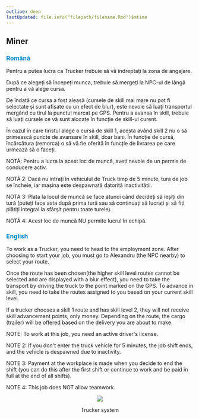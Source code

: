 ```yaml
---
outline: deep
lastUpdated: file.info("filepath/filename.Rmd")$mtime
---
```


## Miner

### <span style="color: #0088CC">Română</span>

Pentru a putea lucra ca Trucker trebuie să vă îndreptați la zona de angajare. 

După ce alegeți să începeți munca, trebuie să mergeți la NPC-ul de lângă pentru a vă alege cursa. 

De îndată ce cursa a fost aleasă (cursele de skill mai mare nu pot fi selectate și sunt afișate cu un efect de blur), este nevoie să luați transportul mergând cu tirul la punctul marcat pe GPS. Pentru a avansa în skill, trebuie să luați cursele ce vă sunt alocate în funcție de skill-ul curent. 

În cazul în care tiristul alege o cursă de skill 1, acesta având skill 2 nu o să primească puncte de avansare în skill, doar bani. În funcție de cursă, încărcătura (remorca) o să vă fie oferită în funcție de livrarea pe care urmează să o faceți.

NOTĂ: Pentru a lucra la acest loc de muncă, aveți nevoie de un permis de conducere activ. 

NOTĂ 2: Dacă nu intrați în vehiculul de Truck timp de 5 minute, tura de job se încheie, iar mașina este despawnată datorită inactivității. 

NOTA 3: Plata la locul de muncă se face atunci când decideți să ieșiți din tură (puteți face asta după prima tură sau să continuați să lucrați și să fiți plătiți integral la sfârșit pentru toate turele). 

NOTĂ 4: Acest loc de muncă NU permite lucrul în echipă.

### <span style="color: #0088CC">English</span>

To work as a Trucker, you need to head to the employment zone. After choosing to start your job, you must go to Alexandru (the NPC nearby) to select your route.

Once the route has been chosen(the higher skill level routes cannot be selected and are displayed with a blur effect), you need to take the transport by driving the truck to the point marked on the GPS. To advance in skill, you need to take the routes assigned to you based on your current skill level.

If a trucker chooses a skill 1 route and has skill level 2, they will not receive skill advancement points, only money. Depending on the route, the cargo (trailer) will be offered based on the delivery you are about to make.

NOTE: To work at this job, you need an active driver's license. 

NOTE 2: If you don't enter the truck vehicle for 5 minutes, the job shift ends, and the vehicle is despawned due to inactivity. 

NOTE 3: Payment at the workplace is made when you decide to end the shift (you can do this after the first shift or continue to work and be paid in full at the end of all shifts). 

NOTE 4: This job does NOT allow teamwork.

<p align="center"><img src="https://i.imgur.com/jd0lvDS.gif"/></p>
<p style="text-align: center">Trucker system</p>